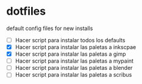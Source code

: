 dotfiles
========

default config files for new installs

 - [ ] Hacer script para instalar todos los defaults
 - [x] Hacer script para instalar las paletas a inkscpae
 - [x] Hacer script para instalar las paletas a gimp
 - [ ] Hacer script para instalar las paletas a mypaint
 - [ ] Hacer script para instalar las paletas a blender
 - [ ] Hacer script para instalar las paletas a scribus
